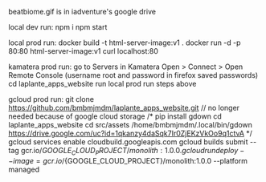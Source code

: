 beatbiome.gif is in iadventure's google drive

local dev run:
npm i
npm start

local prod run:
docker build -t html-server-image:v1 .
docker run -d -p 80:80 html-server-image:v1
curl localhost:80

kamatera prod run:
go to Servers in Kamatera
Open > Connect > Open Remote Console (username root and password in firefox saved passwords)
cd laplante_apps_website
run local prod run steps above

gcloud prod run:
git clone https://github.com/bmbmjmdm/laplante_apps_website.git
// no longer needed because of google cloud storage
/*
  pip install gdown
  cd laplante_apps_website
  cd src/assets
/home/bmbmjmdm/.local/bin/gdown https://drive.google.com/uc?id=1qkanzy4daSqk7Ir0ZjEKzVkOo9q1ctvA
*/
gcloud services enable cloudbuild.googleapis.com
gcloud builds submit --tag gcr.io/${GOOGLE_CLOUD_PROJECT}/monolith:1.0.0 .
gcloud run deploy --image=gcr.io/${GOOGLE_CLOUD_PROJECT}/monolith:1.0.0 --platform managed